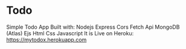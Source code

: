# Todo
Simple Todo App Built with:
Nodejs
Express
Cors
Fetch Api
MongoDB (Atlas)
Ejs
Html
Css
Javascript
It is Live on Heroku: https://mytodox.herokuapp.com
